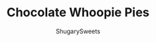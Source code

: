 ---
layout: ../../layouts/MarkdownPostLayout.astro
title: Chocolate Whoopie Pies
author: ShugarySweets
pubDate: 2020-11-12
description: "Bake up a batch of these easy Chocolate Whoopie Pies just in time for the holiday season. Soft chocolate cookies sandwiched together with a thick frosting filling and covered in sprinkles make a delicious addition to your cookie tray!"
image_url: https://www.shugarysweets.com/wp-content/uploads/2020/12/chocolate-whoopie-pie-facebook.jpg
tags: ["Cookies","American"]
calories: 336
protein: 4
carbohydrates: 51
fats: 13
fiber: 1
ingredients: ["2 Tablespoons all-purpose flour","1/2 cup milk","1/4 cup unsalted butter, softened","1/4 cup vegetable shortening (Crisco)","1/2 cup powdered sugar","sprinkles (optional)","1 box Chocolate Devil’s Food cake mix","2 large eggs","1/2 cup water"]
serves: 10
time: "30 minutes"
prepTime: "15 minutes"
instructions: ["Preheat oven to 350ºF. Line a baking sheet with parchment paper, set aside.","In a mixing bowl, blend dry cake mix, eggs, and water together until well blended.","Using a metal cookie scoop, drop batter onto parchment paper, leaving several inches between whoopie pies.","Bake for 12-15 minutes or until centers are set. Allow to cool before making sandwiches.","To prepare filling, place milk and flour in a saucepan over medium heat. Stir continuously until it thickens. Remove from heat and cool.","In a large mixing bowl, beat butter, vegetable shortening, and sugar together until fluffy.","Next, beat in milk/flour mixture. If filling is a bit runny, chill before using.","Make whoopee pies by using two cookies and filling with cream.","If you choose to add sprinkles, place them in a bowl and roll the pies in them before setting."]
nutrition: ["336 calories","51 grams carbohydrates","53 milligrams cholesterol","13 grams fat","1 grams fiber","4 grams protein","6 grams saturated fat","404 grams sodium","29 grams sugar","0 grams trans fat","6 grams unsaturated fat"]
---